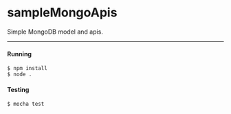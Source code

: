 # sampleMongoApis

Simple MongoDB model and apis.

---

#### Running

```
$ npm install
$ node .
```

#### Testing

```
$ mocha test
```